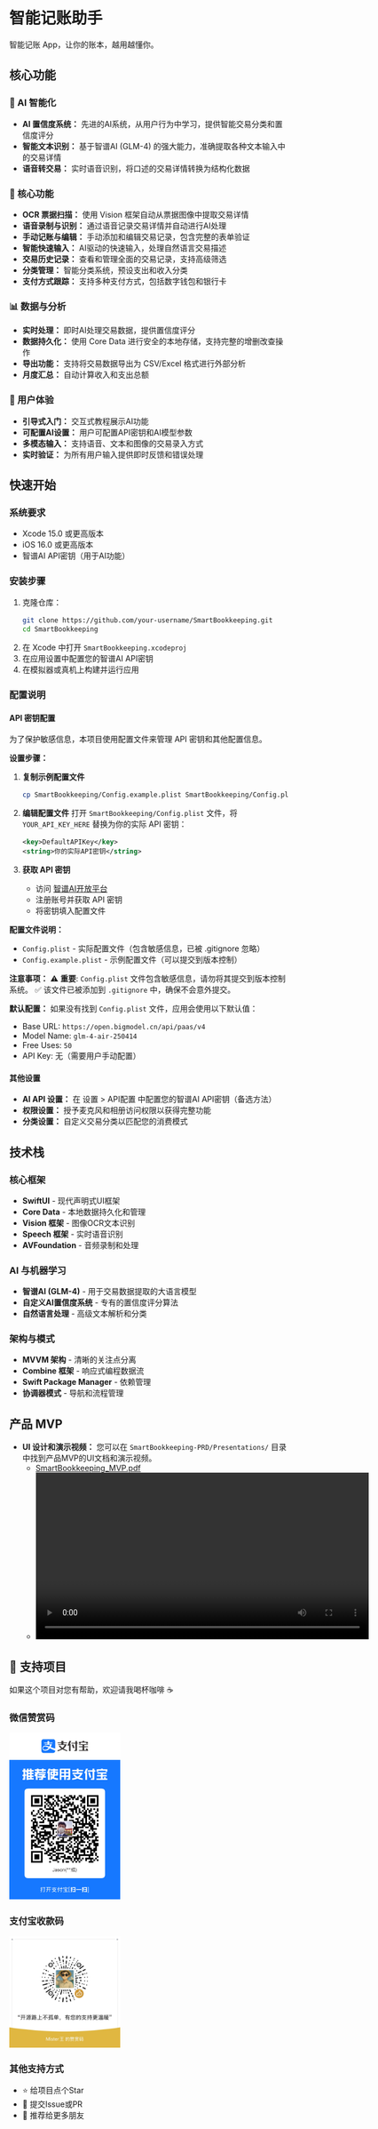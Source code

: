 # 智能记账助手
智能记账 App，让你的账本，越用越懂你。

## 核心功能

### 🎯 AI 智能化
*   **AI 置信度系统：** 先进的AI系统，从用户行为中学习，提供智能交易分类和置信度评分
*   **智能文本识别：** 基于智谱AI (GLM-4) 的强大能力，准确提取各种文本输入中的交易详情
*   **语音转交易：** 实时语音识别，将口述的交易详情转换为结构化数据

### 📱 核心功能
*   **OCR 票据扫描：** 使用 Vision 框架自动从票据图像中提取交易详情
*   **语音录制与识别：** 通过语音记录交易详情并自动进行AI处理
*   **手动记账与编辑：** 手动添加和编辑交易记录，包含完整的表单验证
*   **智能快速输入：** AI驱动的快速输入，处理自然语言交易描述
*   **交易历史记录：** 查看和管理全面的交易记录，支持高级筛选
*   **分类管理：** 智能分类系统，预设支出和收入分类
*   **支付方式跟踪：** 支持多种支付方式，包括数字钱包和银行卡

### 📊 数据与分析
*   **实时处理：** 即时AI处理交易数据，提供置信度评分
*   **数据持久化：** 使用 Core Data 进行安全的本地存储，支持完整的增删改查操作
*   **导出功能：** 支持将交易数据导出为 CSV/Excel 格式进行外部分析
*   **月度汇总：** 自动计算收入和支出总额

### 🔧 用户体验
*   **引导式入门：** 交互式教程展示AI功能
*   **可配置AI设置：** 用户可配置API密钥和AI模型参数
*   **多模态输入：** 支持语音、文本和图像的交易录入方式
*   **实时验证：** 为所有用户输入提供即时反馈和错误处理

## 快速开始

### 系统要求
*   Xcode 15.0 或更高版本
*   iOS 16.0 或更高版本
*   智谱AI API密钥（用于AI功能）

### 安装步骤
1.  克隆仓库：
    ```bash
    git clone https://github.com/your-username/SmartBookkeeping.git
    cd SmartBookkeeping
    ```
2.  在 Xcode 中打开 `SmartBookkeeping.xcodeproj`
3.  在应用设置中配置您的智谱AI API密钥
4.  在模拟器或真机上构建并运行应用

### 配置说明

#### API 密钥配置
为了保护敏感信息，本项目使用配置文件来管理 API 密钥和其他配置信息。

**设置步骤：**
1. **复制示例配置文件**
   ```bash
   cp SmartBookkeeping/Config.example.plist SmartBookkeeping/Config.plist
   ```

2. **编辑配置文件**
   打开 `SmartBookkeeping/Config.plist` 文件，将 `YOUR_API_KEY_HERE` 替换为你的实际 API 密钥：
   ```xml
   <key>DefaultAPIKey</key>
   <string>你的实际API密钥</string>
   ```

3. **获取 API 密钥**
   - 访问 [智谱AI开放平台](https://open.bigmodel.cn/)
   - 注册账号并获取 API 密钥
   - 将密钥填入配置文件

**配置文件说明：**
- `Config.plist` - 实际配置文件（包含敏感信息，已被 .gitignore 忽略）
- `Config.example.plist` - 示例配置文件（可以提交到版本控制）

**注意事项：**
⚠️ **重要**: `Config.plist` 文件包含敏感信息，请勿将其提交到版本控制系统。
✅ 该文件已被添加到 `.gitignore` 中，确保不会意外提交。

**默认配置：**
如果没有找到 `Config.plist` 文件，应用会使用以下默认值：
- Base URL: `https://open.bigmodel.cn/api/paas/v4`
- Model Name: `glm-4-air-250414`
- Free Uses: `50`
- API Key: 无（需要用户手动配置）

#### 其他设置
*   **AI API 设置：** 在 设置 > API配置 中配置您的智谱AI API密钥（备选方法）
*   **权限设置：** 授予麦克风和相册访问权限以获得完整功能
*   **分类设置：** 自定义交易分类以匹配您的消费模式

## 技术栈

### 核心框架
*   **SwiftUI** - 现代声明式UI框架
*   **Core Data** - 本地数据持久化和管理
*   **Vision 框架** - 图像OCR文本识别
*   **Speech 框架** - 实时语音识别
*   **AVFoundation** - 音频录制和处理

### AI 与机器学习
*   **智谱AI (GLM-4)** - 用于交易数据提取的大语言模型
*   **自定义AI置信度系统** - 专有的置信度评分算法
*   **自然语言处理** - 高级文本解析和分类

### 架构与模式
*   **MVVM 架构** - 清晰的关注点分离
*   **Combine 框架** - 响应式编程数据流
*   **Swift Package Manager** - 依赖管理
*   **协调器模式** - 导航和流程管理

## 产品 MVP

- **UI 设计和演示视频：** 您可以在 `SmartBookkeeping-PRD/Presentations/` 目录中找到产品MVP的UI文档和演示视频。
    - [SmartBookkeeping_MVP.pdf](./SmartBookkeeping-PRD/Presentations/SmartBookkeeping_MVP.pdf)
    - <video src="https://github.com/user-attachments/assets/7e212281-2918-4653-983e-b1096b40c1fe" controls width="600">
      </video>

## 💖 支持项目

如果这个项目对您有帮助，欢迎请我喝杯咖啡 ☕

### 微信赞赏码
<img src="./SmartBookkeeping-PRD/images/ali_reward.JPG" width="200" alt="微信赞赏码">

### 支付宝收款码  
<img src="./SmartBookkeeping-PRD/images/wechat_reward.JPG" width="200" alt="支付宝收款码">

### 其他支持方式
- ⭐ 给项目点个Star
- 🐛 提交Issue或PR
- 📢 推荐给更多朋友